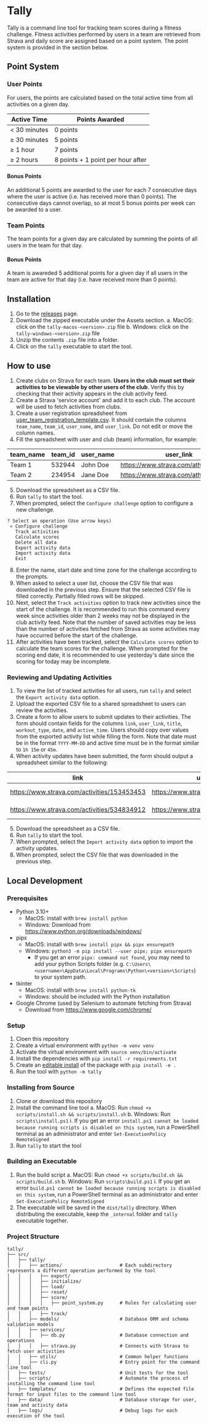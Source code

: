 # Tally

Tally is a command line tool for tracking team scores during a fitness challenge. Fitness activities performed by users in a team are retrieved from Strava and daily score are assigned based on a point system. The point system is provided in the section below.

## Point System

### User Points

For users, the points are calculated based on the total active time from all activities on a given day.

| Active Time  | Points Awarded                    |
|--------------|-----------------------------------|
| < 30 minutes | 0 points                          |
| ≥ 30 minutes | 5 points                          |
| ≥ 1 hour     | 7 points                          |
| ≥ 2 hours    | 8 points + 1 point per hour after |

#### Bonus Points

An additional 5 points are awarded to the user for each 7 consecutive days where the user is active (i.e. has received more than 0 points). The consecutive days cannot overlap, so at most 5 bonus points per week can be awarded to a user.

### Team Points

The team points for a given day are calculated by summing the points of all users in the team for that day.

#### Bonus Points

A team is awareded 5 additional points for a given day if all users in the team are active for that day (i.e. have received more than 0 points).

## Installation

1. Go to the [releases](https://github.com/titanjack36/tally/releases) page.
2. Download the zipped executable under the Assets section.
  a. MacOS: click on the `tally-macos-<version>.zip` file
  b. Windows: click on the `tally-windows-<version>.zip` file
3. Unzip the contents `.zip` file into a folder.
4. Click on the `tally` executable to start the tool.

## How to use

1. Create clubs on Strava for each team. **Users in the club must set their activities to be viewable by other users of the club**. Verify this by checking that their activity appears in the club activity feed.
2. Create a Strava 'service account' and add it to each club. The account will be used to fetch activities from clubs.
3. Create a user registration spreadsheet from [user_team_registration_template.csv](./templates/user_team_registration_template.csv). It should contain the columns `team_name`, `team_id`, `user_name`, and `user_link`. Do not edit or move the column names.
4. Fill the spreadsheet with user and club (team) information, for example:

| team_name | team_id | user_name | user_link |
|-----------|---------|-----------|-----------|
| Team 1    | 532944  | John Doe  | https://www.strava.com/athletes/12432 |
| Team 2    | 234954  | Jane Doe  | https://www.strava.com/athletes/32543 |

5. Download the spreadsheet as a CSV file.
6. Run `tally` to start the tool.
7. When prompted, select the `Configure challenge` option to configure a new challenge.

```
? Select an operation (Use arrow keys)
 » Configure challenge
   Track activities
   Calculate scores
   Delete all data
   Export activity data
   Import activity data
   Exit
```

8. Enter the name, start date and time zone for the challenge according to the prompts.
9. When asked to select a user list, choose the CSV file that was downloaded in the previous step. Ensure that the selected CSV file is filled correctly. Partially filled rows will be skipped.
10. Next, select the `Track activities` option to track new activities since the start of the challenge. It is recommended to run this command every week since activities older than 2 weeks may not be displayed in the club activity feed. Note that the number of saved activities may be less than the number of activities fetched from Strava as some activities may have occurred before the start of the challenge.
11. After activities have been tracked, select the `Calculate scores` option to calculate the team scores for the challenge. When prompted for the scoring end date, it is recommended to use yesterday's date since the scoring for today may be incomplete.

### Reviewing and Updating Activities

1. To view the list of tracked activities for all users, run `tally` and select the `Export activity data` option.
2. Upload the exported CSV file to a shared spreadsheet to users can review the activities.
3. Create a form to allow users to submit updates to their activities. The form should contain fields for the columns `link`, `user_link`, `title`, `workout_type`, `date`, and `active_time`. Users should copy over values from the exported activity list while filling the form. Note that date must be in the format `YYYY-MM-DD` and active time must be in the format similar to `1h 15m` or `45m`.
4. When activity updates have been submitted, the form should output a spreadsheet similar to the following:

| link | user_link | title | workout_type | date | active_time |
|------|-----------|-------|--------------|------|-------------|
| https://www.strava.com/activities/153453453 | https://www.strava.com/athletes/34234 | Afternoon Run | Run | 2025-07-01 | 1h 15m |
| https://www.strava.com/activities/534834912 | https://www.strava.com/athletes/45343 | Night Run | Run | 2025-07-02 | 45m |

5. Download the spreadsheet as a CSV file.
6. Run `tally` to start the tool.
7. When prompted, select the `Import activity data` option to import the activity updates.
8. When prompted, select the CSV file that was downloaded in the previous step.

## Local Development

### Prerequisites

- Python 3.10+
  - MacOS: install with `brew install python`
  - Windows: Download from https://www.python.org/downloads/windows/
- pipx
  - MacOS: install with `brew install pipx && pipx ensurepath`
  - Windows: `python3 -m pip install --user pipx; pipx ensurepath`
    - If you get an error `pipx: command not found`, you may need to add your python Scripts folder (e.g. `C:\Users\<username>\AppData\Local\Programs\Python\<version>\Scripts`) to your system path.
- tkinter
  - MacOS: install with `brew install python-tk`
  - Windows: should be included with the Python installation
- Google Chrome (used by Selenium to automate fetching from Strava)
  - Download from https://www.google.com/chrome/

### Setup

1. Cloen this repository
2. Create a virtual environment with `python -m venv venv`
3. Activate the virtual environment with `source venv/bin/activate`
4. Install the dependencies with `pip install -r requirements.txt`
5. Create an [editable install](https://setuptools.pypa.io/en/latest/userguide/development_mode.html) of the package with `pip install -e .`
6. Run the tool with `python -m tally`

### Installing from Source

1. Clone or download this repository
2. Install the command line tool
  a. MacOS: Run `chmod +x scripts/install.sh && scripts/install.sh`
  b. Windows: Run `scripts\install.ps1`
    i. If you get an error `install.ps1 cannot be loaded because running scripts is disabled on this system`, run a PowerShell terminal as an administrator and enter `Set-ExecutionPolicy RemoteSigned`
3. Run `tally` to start the tool

### Building an Executable

1. Run the build script
  a. MacOS: Run `chmod +x scripts/build.sh && scripts/build.sh`
  b. Windows: Run `scripts\build.ps1`
    i. If you get an error `build.ps1 cannot be loaded because running scripts is disabled on this system`, run a PowerShell terminal as an administrator and enter `Set-ExecutionPolicy RemoteSigned`
2. The executable will be saved in the `dist/tally` directory. When distributing the executable, keep the `_internal` folder and `tally` executable together.

### Project Structure

```
tally/
├── src/
│   ├── tally/
│   │   ├── actions/                     # Each subdirectory represents a different operation performed by the tool
│   │   │   ├── export/
│   │   │   ├── initialize/
│   │   │   ├── load/
│   │   │   ├── reset/
│   │   │   ├── score/
│   │   │   │   ├── point_system.py      # Rules for calculating user and team points
│   │   │   ├── track/
│   │   ├── models/                      # Database ORM and schema validation models
│   │   ├── services/
│   │   │   ├── db.py                    # Database connection and operations
│   │   │   ├── strava.py                # Connects with Strava to fetch user activities
│   │   ├── utils/                       # Common helper functions
│   │   ├── cli.py                       # Entry point for the command line tool
│   ├── tests/                           # Unit tests for the tool
│   ├── scripts/                         # Automate the process of installing the command line tool
│   ├── templates/                       # Defines the expected file format for input files to the command line tool
│   ├── data/                            # Database storage for user, team and activity data
│   ├── logs/                            # Debug logs for each execution of the tool
```